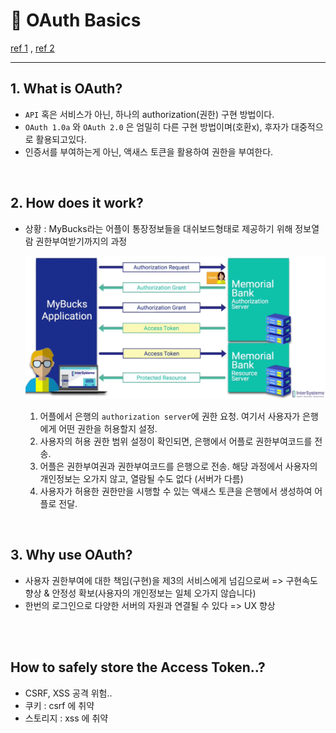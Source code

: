 # 🐢 OAuth Basics

[ref 1](https://developer.okta.com/blog/2017/06/21/what-the-heck-is-oauth) ,   [ref 2](https://www.youtube.com/watch?v=CPbvxxslDTU)

---

## 1. What is OAuth?

- `API` 혹은 서비스가 아닌, 하나의 authorization(권한) 구현 방법이다.
- `OAuth 1.0a` 와 `OAuth 2.0` 은 엄밀히 다른 구현 방법이며(호환x), 후자가 대중적으로 활용되고있다.
- 인증서를 부여하는게 아닌, 액새스 토큰을 활용하여 권한을 부여한다.

<br>

## 2. How does it work?

- 상황 : MyBucks라는 어플이 통장정보들을 대쉬보드형태로 제공하기 위해 정보열람 권한부여받기까지의 과정

  ![image-20221003173326342](oauth_basics.assets/image-20221003173326342.png)

  1. 어플에서 은행의 `authorization server`에 권한 요청.
     여기서 사용자가 은행에게 어떤 권한을 허용할지 설정.
  2. 사용자의 허용 권한 범위 설정이 확인되면, 은행에서 어플로 권한부여코드를 전송.
  3. 어플은 권한부여권과 권한부여코드를 은행으로 전송.
     해당 과정에서 사용자의 개인정보는 오가지 않고, 열람될 수도 없다 (서버가 다름)
  4. 사용자가 허용한 권한만을 시행할 수 있는 액새스 토큰을 은행에서 생성하여 어플로 전달.

<br>

## 3. Why use OAuth?

- 사용자 권한부여에 대한 책임(구현)을 제3의 서비스에게 넘김으로써  => 구현속도 향상 & 안정성 확보(사용자의 개인정보는 일체 오가지 않습니다)
- 한번의 로그인으로 다양한 서버의 자원과 연결될 수 있다 => UX 향상

<br>

<br>

## How to safely store the Access Token..?

- CSRF, XSS 공격 위험..
- 쿠키 : csrf 에 취약
- 스토리지 : xss 에 취약